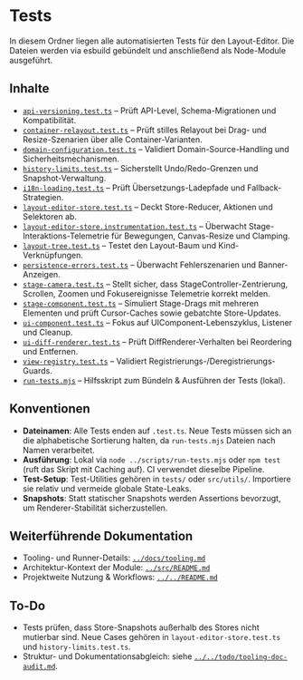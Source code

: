 # Tests

In diesem Ordner liegen alle automatisierten Tests für den Layout-Editor. Die Dateien werden via esbuild gebündelt und anschließend als Node-Module ausgeführt.

## Inhalte
- [`api-versioning.test.ts`](api-versioning.test.ts) – Prüft API-Level, Schema-Migrationen und Kompatibilität.
- [`container-relayout.test.ts`](container-relayout.test.ts) – Prüft stilles Relayout bei Drag- und Resize-Szenarien über alle Container-Varianten.
- [`domain-configuration.test.ts`](domain-configuration.test.ts) – Validiert Domain-Source-Handling und Sicherheitsmechanismen.
- [`history-limits.test.ts`](history-limits.test.ts) – Sicherstellt Undo/Redo-Grenzen und Snapshot-Verwaltung.
- [`i18n-loading.test.ts`](i18n-loading.test.ts) – Prüft Übersetzungs-Ladepfade und Fallback-Strategien.
- [`layout-editor-store.test.ts`](layout-editor-store.test.ts) – Deckt Store-Reducer, Aktionen und Selektoren ab.
- [`layout-editor-store.instrumentation.test.ts`](layout-editor-store.instrumentation.test.ts) – Überwacht Stage-Interaktions-Telemetrie für Bewegungen, Canvas-Resize und Clamping.
- [`layout-tree.test.ts`](layout-tree.test.ts) – Testet den Layout-Baum und Kind-Verknüpfungen.
- [`persistence-errors.test.ts`](persistence-errors.test.ts) – Überwacht Fehlerszenarien und Banner-Anzeigen.
- [`stage-camera.test.ts`](stage-camera.test.ts) – Stellt sicher, dass StageController-Zentrierung, Scrollen, Zoomen und Fokusereignisse Telemetrie korrekt melden.
- [`stage-component.test.ts`](stage-component.test.ts) – Simuliert Stage-Drags mit mehreren Elementen und prüft Cursor-Caches sowie gebatchte Store-Updates.
- [`ui-component.test.ts`](ui-component.test.ts) – Fokus auf UIComponent-Lebenszyklus, Listener und Cleanup.
- [`ui-diff-renderer.test.ts`](ui-diff-renderer.test.ts) – Prüft DiffRenderer-Verhalten bei Reordering und Entfernen.
- [`view-registry.test.ts`](view-registry.test.ts) – Validiert Registrierungs-/Deregistrierungs-Guards.
- [`run-tests.mjs`](run-tests.mjs) – Hilfsskript zum Bündeln & Ausführen der Tests (lokal).

## Konventionen
- **Dateinamen**: Alle Tests enden auf `.test.ts`. Neue Tests müssen sich an die alphabetische Sortierung halten, da `run-tests.mjs` Dateien nach Namen verarbeitet.
- **Ausführung**: Lokal via `node ../scripts/run-tests.mjs` oder `npm test` (ruft das Skript mit Caching auf). CI verwendet dieselbe Pipeline.
- **Test-Setup**: Test-Utilities gehören in `tests/` oder `src/utils/`. Importiere sie relativ und vermeide globale State-Leaks.
- **Snapshots**: Statt statischer Snapshots werden Assertions bevorzugt, um Renderer-Stabilität sicherzustellen.

## Weiterführende Dokumentation
- Tooling- und Runner-Details: [`../docs/tooling.md`](../docs/tooling.md)
- Architektur-Kontext der Module: [`../src/README.md`](../src/README.md)
- Projektweite Nutzung & Workflows: [`../../README.md`](../../README.md)

## To-Do

- Tests prüfen, dass Store-Snapshots außerhalb des Stores nicht mutierbar sind. Neue Cases gehören in `layout-editor-store.test.ts` und `history-limits.test.ts`.
- Struktur- und Dokumentationsabgleich: siehe [`../../todo/tooling-doc-audit.md`](../../todo/tooling-doc-audit.md).

